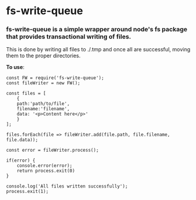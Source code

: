 # fs-write-queue

### fs-write-queue is a simple wrapper around node's fs package that provides transactional writing of files.

This is done by writing all files to ./.tmp and once all are successful, moving them to the proper directories.

**To use**:

```
const FW = require('fs-write-queue');
const fileWriter = new FW();

const files = [
    {
    path:'path/to/file',
    filename:'filename',
    data: '<p>Content here</p>'
    }
];

files.forEach(file => fileWriter.add(file.path, file.filename, file.data));

const error = fileWriter.process();

if(error) {
    console.error(error);
    return process.exit(0)
}

console.log('All files written successfully');
process.exit(1);
```
